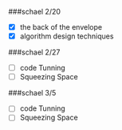 ###schael 2/20

* [x] the back of the envelope
* [x] algorithm design techniques

###schael 2/27
* [ ] code Tunning
* [ ] Squeezing Space

###schael 3/5
* [ ] code Tunning
* [ ] Squeezing Space
